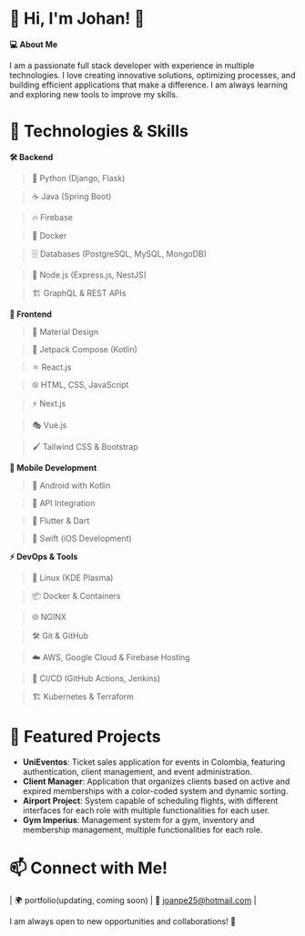 # 👋 Hi, I'm Johan! 🚀

**💻 About Me** 

I am a passionate full stack developer with experience in multiple technologies. I love creating innovative solutions, optimizing processes, and building efficient applications that make a difference. I am always learning and exploring new tools to improve my skills.

# 🚀 Technologies & Skills

**🛠️ Backend**

> 🐍 Python (Django, Flask)

> ☕ Java (Spring Boot)

> 🔥 Firebase

> 🐳 Docker

> 🗄️ Databases (PostgreSQL, MySQL, MongoDB)

> 🚀 Node.js (Express.js, NestJS)

> 🏗️ GraphQL & REST APIs

**🎨 Frontend**

> 🎨 Material Design

> 📱 Jetpack Compose (Kotlin)

> ⚛️ React.js

> 🌐 HTML, CSS, JavaScript

> ⚡ Next.js

> 🎭 Vue.js

> 🖌️ Tailwind CSS & Bootstrap

**📱 Mobile Development**

> 🤖 Android with Kotlin

> 🔗 API Integration

> 📲 Flutter & Dart

> 🍏 Swift (iOS Development)

**⚡ DevOps & Tools**

> 🐧 Linux (KDE Plasma)

>📦 Docker & Containers

> 🌐 NGINX

> 🛠️ Git & GitHub

> ☁️ AWS, Google Cloud & Firebase Hosting

> 🔄 CI/CD (GitHub Actions, Jenkins)

> 🏗️ Kubernetes & Terraform


# 🎯 Featured Projects

- **UniEventos**: Ticket sales application for events in Colombia, featuring authentication, client management, and event administration.
- **Client Manager**: Application that organizes clients based on active and expired memberships with a color-coded system and dynamic sorting.
- **Airport Project**: System capable of scheduling flights, with different interfaces for each role with multiple functionalities for each user.
- **Gym Imperius**: Management system for a gym, inventory and membership management, multiple functionalities for each role.

# 📫 Connect with Me!

| 🌍 portfolio(updating, coming soon) | 📧 joanpe25@hotmail.com |

I am always open to new opportunities and collaborations! 🚀
